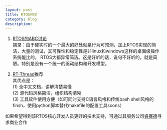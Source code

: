 ```yaml
---
layout: post
title: RTOS相关
category: blog
description: 
---
```


1. [RTOS的ABC讨论](http://blog.csdn.net/coolbacon/article/details/7798874) <br />
摘录：由于硬实时的一个最大的好处就是行为可预测，加上RTOS实现的简洁，大量的测试，其可靠性和稳定性是非linux和windows这样的桌面级操作系统能比的。
RTOS大都异常简洁。这是好听的话，说句不好听的，就是简陋。特别是没有一个统一的驱动结构和开发模型。

2. [RT-Thread](http://www.rt-thread.org)推荐<br />
其优点是：<br />
(1) 全中文文档，讲解清楚易懂<br />
(2) 源代码风格简洁，组织结构清晰<br />
(3) 工具软件使用方便（如可同时支持C语言风格和传统bash shell风格的finsh，使用python脚本替代makefile的配置工具scons）

如果希望得到该RTOS核心开发人员更好的技术支持，可通过其服务公司[睿赛德](http://www.rt-thread.com)寻求商业合作




